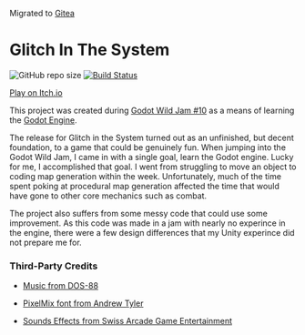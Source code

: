 Migrated to [Gitea](https://gitea.sumulayla.synology.me/layla/glitch-in-the-system)

# Glitch In The System
![GitHub repo size](https://img.shields.io/github/repo-size/josephbmanley/GlitchInTheSystem.svg)
[![Build Status](https://img.shields.io/endpoint.svg?url=https%3A%2F%2Factions-badge.atrox.dev%2Fjosephbmanley%2FGlitchInTheSystem%2Fbadge%3Fref%3Ddevelop&style=flat)](https://actions-badge.atrox.dev/josephbmanley/GlitchInTheSystem/goto?ref=develop)

[Play on Itch.io](https://joebmanley.itch.io/glitchinthesystem)

This project was created during [Godot Wild Jam #10](https://itch.io/jam/godot-wild-jam-10) as a means of learning the [Godot Engine](https://godotengine.org/).

The release for Glitch in the System turned out as an unfinished, but decent foundation, to a game that could be genuinely fun. When jumping into the Godot Wild Jam, I came in with a single goal, learn the Godot engine. Lucky for me, I accomplished that goal. I went from struggling to move an object to coding map generation within the week. Unfortunately, much of the time spent poking at procedural map generation affected the time that would have gone to other core mechanics such as combat.

The project also suffers from some messy code that could use some improvement. As this code was made in a jam with nearly no experince in the engine, there were a few design differences that my Unity experince did not prepare me for.

### Third-Party Credits

- [Music from DOS-88](https://dos88.itch.io/dos-88-music-library)

- [PixelMix font from Andrew Tyler](https://www.dafont.com/pixelmix.font)

- [Sounds Effects from Swiss Arcade Game Entertainment](https://phoenix1291.itch.io/sound-effects-pack-1)

